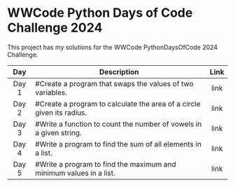 
# WWCode Python Days of Code Challenge 2024

This project has my solutions for the WWCode PythonDaysOfCode 2024 Challenge.

| 	Day	 | 	Description	 | 	Link	 | 
| 	:-----:	 | 	-----	 | 	:-----:	 | 
| 	Day 1	|   #Create a program that swaps the values of two variables. | 	link	 | 
| 	Day 2	|   #Create a program to calculate the area of a circle given its radius.	| 	link	 | 
| 	Day 3	|   #Write a function to count the number of vowels in a given string.	| 	link	 | 
| 	Day 4	|   #Write a program to find the sum of all elements in a list.	| 	link	 | 
| 	Day 5	|   #Write a program to find the maximum and minimum values in a list.	| 	link	 | 

